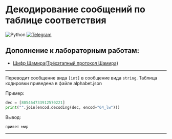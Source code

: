 # Декодирование сообщений по таблице соответствия

![Python](https://img.shields.io/badge/python-3670A0?style=for-the-badge&logo=python&logoColor=ffdd54)
[![Telegram](https://img.shields.io/badge/Telegram-2CA5E0?style=for-the-badge&logo=telegram&logoColor=white)](https://t.me/funny_m4n)
## Дополнение к лабораторным работам:
* [Шифр Шамира(Трёхэтапный протокол Шамира)](https://github.com/socket1970/shamirCipherKMZIlab)
***
Переводит сообщение вида `[int]` в сообщение вида `string`.
Таблица кодировки приведена в файле alphabet.json

Пример:
```python
dec = [805464733912570221]
print("".join(encod.decoding(dec, encod="64_lw")))
```
Вывод:
```pycon
привет мир
```
***